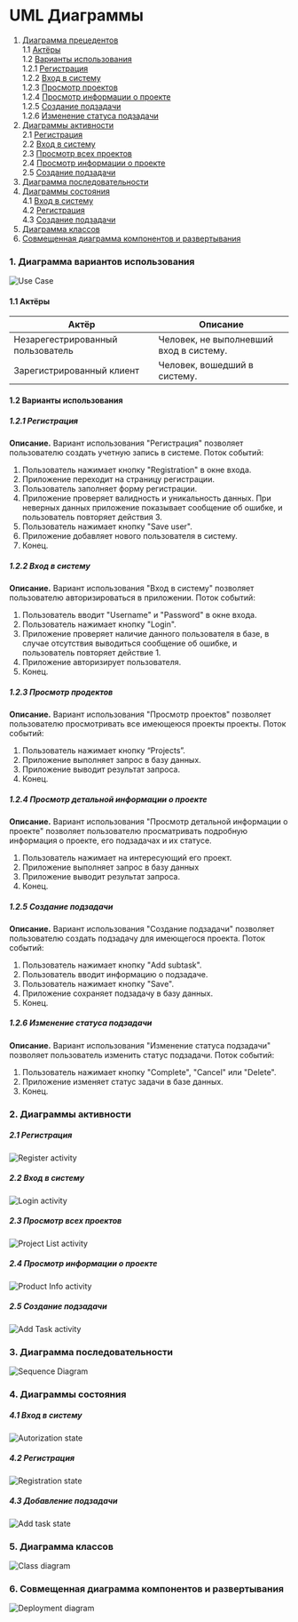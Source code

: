# UML Диаграммы
1. [Диаграмма прецедентов](#1)<br>
1.1 [Актёры](#1.1)<br>
1.2 [Варианты использования](#1.2)<br>
1.2.1 [Регистрация](#1.2.1)<br>
1.2.2 [Вход в систему](#1.2.2)<br>
1.2.3 [Просмотр проектов](#1.2.3)<br>
1.2.4 [Просмотр информации о проекте](#1.2.4)<br>
1.2.5 [Создание подзадачи](#1.2.5)<br>
1.2.6 [Изменение статуса подзадачи](#1.2.6)<br>
2. [Диаграммы активности](#2)<br>
2.1 [Регистрация](#2.1)<br>
2.2 [Вход в систему](#2.2)<br>
2.3 [Просмотр всех проектов](#2.3)<br>
2.4 [Просмотр информации о проекте](#2.4)<br>
2.5 [Создание подзадачи](#2.5)<br>
3. [Диаграмма последовательности](#3)<br>
4. [Диаграммы состояния](#4)<br>
4.1 [Вход в систему](#4.1)<br>
4.2 [Регистрация](#4.2)<br>
4.3 [Создание подзадачи](#4.3)<br>
5. [Диаграмма классов](#5)<br>
6. [Совмещенная диаграмма компонентов и развертывания](#6)<br>

### 1. Диаграмма вариантов использования<a name="1"></a>

![Use Case](https://github.com/Dmitry720/WebTasker/blob/master/Documents/Diagrams/UseCase/UseCase.png)
#### 1.1 Актёры<a name="1.1"></a>
Актёр | Описание
--- | ---
Незарегестрированный пользователь |Человек, не выполневший вход в систему.
Зарегистрированный клиент|Человек, вошедший в систему.

#### 1.2 Варианты использования<a name="1.2"></a>
##### 1.2.1 Регистрация<a name="1.2.1"></a>
**Описание.** Вариант использования "Регистрация" позволяет пользователю создать учетную запись в системе.
Поток событий:
1. Пользователь нажимает кнопку "Registration" в окне входа.
2. Приложение переходит на страницу регистрации.
3. Пользователь заполняет форму регистрации.
4. Приложение проверяет валидность и уникальность данных. При неверных данных приложение показывает сообщение об ошибке, и пользователь повторяет действия 3.
5. Пользователь нажимает кнопку "Save user".
6. Приложение добавляет нового пользователя в систему.
7. Конец.
##### 1.2.2 Вход в систему<a name="1.2.2"></a>
**Описание.** Вариант использования "Вход в систему" позволяет пользователю авторизироваться в приложении.
Поток событий:
1. Пользователь вводит "Username" и "Password" в окне входа.
2. Пользователь нажимает кнопку "Login". 
3. Приложение проверяет наличие данного пользователя в базе, в случае отсутствия выводиться сообщение об ошибке, и пользователь повторяет действие 1.
4. Приложение авторизирует пользователя.
5. Конец.
##### 1.2.3 Просмотр продектов<a name="1.2.3"></a>
**Описание.** Вариант использования "Просмотр проектов" позволяет пользователю просмотривать все имеющеюся проекты проекты.
Поток событий:
1. Пользователь нажимает кнопку “Projects”.
2. Приложение выполняет запрос в базу данных.
3. Приложение выводит результат запроса.
4. Конец.
##### 1.2.4 Просмотр детальной информации о проекте<a name="1.2.4"></a>
**Описание.** Вариант использования "Просмотр детальной информации о проекте" позволяет пользователю просматривать подробную информация о проекте, его подзадачах и их статусе.
1.	Пользователь нажимает на интересующий его проект.
2.	Приложение выполняет запрос в базу данных
3.	Приложение выводит результат запроса.
4.	Конец.
##### 1.2.5 Создание подзадачи<a name="1.2.5"></a> 
**Описание.** Вариант использования "Создание подзадачи" позволяет пользователю создать подзадачу для имеющегося проекта.
Поток событий:
1.	Пользователь нажимает кнопку "Add subtask".
2.	Пользователь вводит информацию о подзадаче.
3.	Пользователь нажимает кнопку "Save".
4.	Приложение сохраняет подзадачу в базу данных.
5.	Конец.
##### 1.2.6 Изменение статуса подзадачи<a name="1.2.6"></a>
**Описание.** Вариант использования "Изменение статуса подзадачи" позволяет пользователь изменить статус подзадачи.
Поток событий:
1.	Пользователь нажимает кнопку "Complete", "Cancel" или "Delete".
2.	Приложение изменяет статус задачи в базе данных.
3.	Конец.
### 2. Диаграммы активности<a name="2"></a>
##### 2.1 Регистрация<a name="2.1"></a> 

![Register activity](https://github.com/Dmitry720/WebTasker/blob/master/Documents/Diagrams/Activity/Registration.PNG)
##### 2.2 Вход в систему<a name="2.2"></a> 

![Login activity](https://github.com/Dmitry720/WebTasker/blob/master/Documents/Diagrams/Activity/Login.PNG)
##### 2.3 Просмотр всех проектов<a name="2.3"></a> 

![Project List activity](https://github.com/Dmitry720/WebTasker/blob/master/Documents/Diagrams/Activity/ProjectsList.PNG)
##### 2.4 Просмотр информации о проекте<a name="2.4"></a>

![Product Info activity](https://github.com/Dmitry720/WebTasker/blob/master/Documents/Diagrams/Activity/ProjectInfo.PNG)
##### 2.5 Создание подзадачи<a name="2.5"></a>

![Add Task activity](https://github.com/Dmitry720/WebTasker/blob/master/Documents/Diagrams/Activity/AddTask.PNG)
### 3. Диаграмма последовательности<a name="3"></a>

![Sequence Diagram](https://github.com/Dmitry720/WebTasker/blob/master/Documents/Diagrams/Sequece/Sequece.PNG)

### 4. Диаграммы состояния<a name="4"></a>
##### 4.1 Вход в систему<a name="4.1"></a>

![Autorization state](https://github.com/Dmitry720/WebTasker/blob/master/Documents/Diagrams/State/Login.PNG)
##### 4.2 Регистрация<a name="4.2"></a>

![Registration state](https://github.com/Dmitry720/WebTasker/blob/master/Documents/Diagrams/State/Registration.PNG)
##### 4.3 Добавление подзадачи<a name="4.3"></a>

![Add task state](https://github.com/Dmitry720/WebTasker/blob/master/Documents/Diagrams/State/AddTask.PNG)
### 5. Диаграмма классов<a name="5"></a>

![Class diagram](https://github.com/Dmitry720/WebTasker/blob/master/Documents/Diagrams/Class/Class.PNG)

### 6. Совмещенная диаграмма компонентов и развертывания <a name="6"></a>
![Deployment diagram](https://github.com/Dmitry720/WebTasker/blob/master/Documents/Diagrams/Component%26Deployment/Component%26Deployment.PNG)
